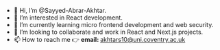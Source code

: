 - 👋 Hi, I’m @Sayyed-Abrar-Akhtar.
- 👀 I’m interested in React development.
- 🌱 I’m currently learning micro frontend development and web security.
- 💞️ I’m looking to collaborate and work in React and Next.js projects.
- 📫 How to reach me &#128073; <strong>email: </strong>akhtars10@uni.coventry.ac.uk

<!---
Sayyed-Abrar-Akhtar/Sayyed-Abrar-Akhtar is a ✨ special ✨ repository because its `README.md` (this file) appears on your GitHub profile.
You can click the Preview link to take a look at your changes.
--->
